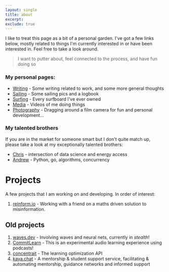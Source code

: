 ```yaml
---
layout: single
title: about
excerpt: 
exclude: true
---
```





I like to treat this page as a bit of a personal garden. I've got a few links below, mostly related to things I'm currently interested in or have been interested in. Feel free to take a look around.

> I want to putter about, feel connected to the process, and have fun doing so

### My personal pages:

* [Writing](/writing/) - Some writing related to work, and some more general thoughts
* [Sailing](/sailing/) - Some sailing pics and a logbook
* [Surfing](/surfing/) - Every surfboard I've ever owned
* [Media](/sports/) - Videos of me doing things
* [Photography](https://film.rdrn.dev/film) - Dragging around a film camera for fun and personal development...

### My talented brothers

If you are in the market for someone smart but I don't quite match up, please take a look at my exceptionally talented brothers:

* [Chris](https://rdrn.me/) - intersection of data science and energy access
* [Andrew](https://github.com/zoomie) - Python, go, algorithms, concurrency 

# Projects

A few projects that I am working on and developing. In order of interest:
1. [reinform.io](http://reinform.io) - Working with a friend on a maths driven solution to misinformation.

## Old projects
1. [waves.dev](http://rdrn.com/waves) - Involving waves and neural nets, currently in _stealth_!
1. [CommitLearn](https://mattarderne.github.io/CommitLearn/) - This is an experimental audio learning experience using podcasts!
1. [concentrait](https://mattarderne.github.io/concentrait/) - The learning optimization API
1. [kaya.chat](https://mattarderne.github.io/kaya.chat/) - A mentorship & student support service, facilitating & automating mentorship, guidance networks and informed support